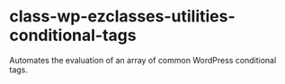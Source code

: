 class-wp-ezclasses-utilities-conditional-tags
=============================================

Automates the evaluation of an array of common WordPress conditional tags.

